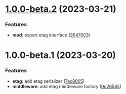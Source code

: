 # [1.0.0-beta.2](https://github.com/httpland/etag-middleware/compare/1.0.0-beta.1...1.0.0-beta.2) (2023-03-21)


### Features

* **mod:** export etag interface ([3547003](https://github.com/httpland/etag-middleware/commit/3547003819adad73b267dbaffe4b9e3ae26161a3))

# 1.0.0-beta.1 (2023-03-20)


### Features

* **etag:** add etag serializer ([7ac8005](https://github.com/httpland/etag-middleware/commit/7ac8005a1cd39c6e924c87933f42ae1cbe21b920))
* **middleware:** add etag middleware factory ([0c26565](https://github.com/httpland/etag-middleware/commit/0c2656524c3e6513913cf8f07b707a5b0a0da05f))
